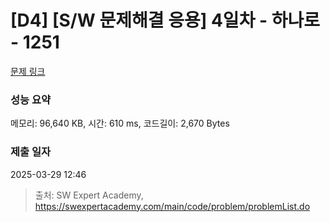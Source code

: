# [D4] [S/W 문제해결 응용] 4일차 - 하나로 - 1251 

[문제 링크](https://swexpertacademy.com/main/code/problem/problemDetail.do?contestProbId=AV15StKqAQkCFAYD) 

### 성능 요약

메모리: 96,640 KB, 시간: 610 ms, 코드길이: 2,670 Bytes

### 제출 일자

2025-03-29 12:46



> 출처: SW Expert Academy, https://swexpertacademy.com/main/code/problem/problemList.do